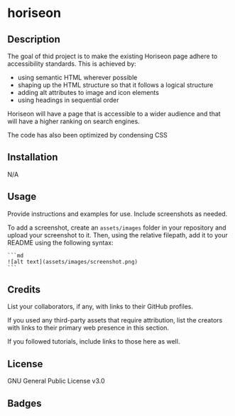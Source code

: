 # horiseon


## Description

The goal of thid project is to make the existing Horiseon page adhere to accessibility standards. This is achieved by:

- using semantic HTML wherever possible
- shaping up the HTML structure so that it follows a logical structure
- adding alt attributes to image and icon elements
- using headings in sequential order 

Horiseon will have a page that is accessible to a wider audience and that will have a higher ranking on search engines.

The code has also been optimized by condensing CSS


## Installation

N/A

## Usage

Provide instructions and examples for use. Include screenshots as needed.

To add a screenshot, create an `assets/images` folder in your repository and upload your screenshot to it. Then, using the relative filepath, add it to your README using the following syntax:

    ```md
    ![alt text](assets/images/screenshot.png)
    ```

## Credits

List your collaborators, if any, with links to their GitHub profiles.

If you used any third-party assets that require attribution, list the creators with links to their primary web presence in this section.

If you followed tutorials, include links to those here as well.

## License

GNU General Public License v3.0


## Badges


